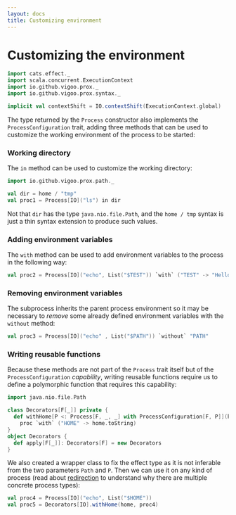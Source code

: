 ```yaml
---
layout: docs
title: Customizing environment
---
```


# Customizing the environment


```scala mdoc:invisible
import cats.effect._
import scala.concurrent.ExecutionContext
import io.github.vigoo.prox._
import io.github.vigoo.prox.syntax._

implicit val contextShift = IO.contextShift(ExecutionContext.global)
```

The type returned by the `Process` constructor also implements the `ProcessConfiguration` trait,
adding three methods that can be used to customize the working environment of the process to be started:

### Working directory

The `in` method can be used to customize the working directory:

```scala mdoc
import io.github.vigoo.prox.path._

val dir = home / "tmp"
val proc1 = Process[IO]("ls") in dir 
```

Not that `dir` has the type `java.nio.file.Path`, and the `home / tmp` syntax is just a thin 
syntax extension to produce such values.

### Adding environment variables

The `with` method can be used to add environment variables to the process in the following
way:

```scala mdoc
val proc2 = Process[IO]("echo", List("$TEST")) `with` ("TEST" -> "Hello world")
```

### Removing environment variables

The subprocess inherits the parent process environment so it may be necessary to
_remove_ some already defined environment variables with the `without` method:

```scala mdoc
val proc3 = Process[IO]("echo" , List("$PATH")) `without` "PATH"
``` 

### Writing reusable functions 

Because these methods are not part of the `Process` trait itself but of the 
`ProcessConfiguration` _capability_, writing reusable functions require us to define
a polymorphic function that requires this capability:

```scala mdoc
import java.nio.file.Path

class Decorators[F[_]] private {
  def withHome[P <: Process[F, _, _] with ProcessConfiguration[F, P]](home: Path, proc: P): P = 
    proc `with` ("HOME" -> home.toString)
}
object Decorators {
  def apply[F[_]]: Decorators[F] = new Decorators
} 
```

We also created a wrapper class to fix the effect type as it is not inferable from the two parameters `Path` and `P`.
Then we can use it on any kind of process (read about [redirection](redirection) to understand
why there are multiple concrete process types):

```scala mdoc
val proc4 = Process[IO]("echo", List("$HOME"))
val proc5 = Decorators[IO].withHome(home, proc4)
```
